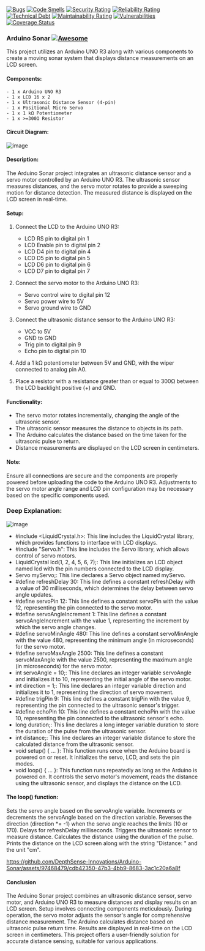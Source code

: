 [![Bugs](https://sonarcloud.io/api/project_badges/measure?project=DepthSense-Innovations_Arduino-Sonar&metric=bugs)](https://sonarcloud.io/summary/new_code?id=DepthSense-Innovations_Arduino-Sonar)
[![Code Smells](https://sonarcloud.io/api/project_badges/measure?project=DepthSense-Innovations_Arduino-Sonar&metric=code_smells)](https://sonarcloud.io/summary/new_code?id=DepthSense-Innovations_Arduino-Sonar)
[![Security Rating](https://sonarcloud.io/api/project_badges/measure?project=DepthSense-Innovations_Arduino-Sonar&metric=security_rating)](https://sonarcloud.io/summary/new_code?id=DepthSense-Innovations_Arduino-Sonar)
[![Reliability Rating](https://sonarcloud.io/api/project_badges/measure?project=DepthSense-Innovations_Arduino-Sonar&metric=reliability_rating)](https://sonarcloud.io/summary/new_code?id=DepthSense-Innovations_Arduino-Sonar)
[![Technical Debt](https://sonarcloud.io/api/project_badges/measure?project=DepthSense-Innovations_Arduino-Sonar&metric=sqale_index)](https://sonarcloud.io/summary/new_code?id=DepthSense-Innovations_Arduino-Sonar)
[![Maintainability Rating](https://sonarcloud.io/api/project_badges/measure?project=DepthSense-Innovations_Arduino-Sonar&metric=sqale_rating)](https://sonarcloud.io/summary/new_code?id=DepthSense-Innovations_Arduino-Sonar)
[![Vulnerabilities](https://sonarcloud.io/api/project_badges/measure?project=DepthSense-Innovations_Arduino-Sonar&metric=vulnerabilities)](https://sonarcloud.io/summary/new_code?id=DepthSense-Innovations_Arduino-Sonar)
<a href='https://coveralls.io/github/DepthSense-Innovations/Arduino-Sonar?branch=main'><img src='https://coveralls.io/repos/github/DepthSense-Innovations/Arduino-Sonar/badge.svg?branch=main' alt='Coverage Status' /></a>


### Arduino Sonar  [![Awesome](https://awesome.re/badge.svg)](https://awesome.re)

This project utilizes an Arduino UNO R3 along with various components to create a moving sonar system that displays distance measurements on an LCD screen.

#### Components:
    - 1 x Arduino UNO R3
    - 1 x LCD 16 x 2
    - 1 x Ultrasonic Distance Sensor (4-pin)
    - 1 x Positional Micro Servo
    - 1 x 1 kΩ Potentiometer
    - 1 x >=300Ω Resistor

#### Circuit Diagram:

![image](https://github.com/DepthSense-Innovations/Arduino-Sonar/assets/97468479/b4e9f425-d7c7-4bfa-8e52-a5e539ff7485)

#### Description:
The Arduino Sonar project integrates an ultrasonic distance sensor and a servo motor controlled by an Arduino UNO R3. The ultrasonic sensor measures distances, and the servo motor rotates to provide a sweeping motion for distance detection. The measured distance is displayed on the LCD screen in real-time.

#### Setup:
1. Connect the LCD to the Arduino UNO R3:
   - LCD RS pin to digital pin 1
   - LCD Enable pin to digital pin 2
   - LCD D4 pin to digital pin 4
   - LCD D5 pin to digital pin 5
   - LCD D6 pin to digital pin 6
   - LCD D7 pin to digital pin 7

2. Connect the servo motor to the Arduino UNO R3:
   - Servo control wire to digital pin 12
   - Servo power wire to 5V
   - Servo ground wire to GND

3. Connect the ultrasonic distance sensor to the Arduino UNO R3:
   - VCC to 5V
   - GND to GND
   - Trig pin to digital pin 9
   - Echo pin to digital pin 10

4. Add a 1 kΩ potentiometer between 5V and GND, with the wiper connected to analog pin A0.

5. Place a resistor with a resistance greater than or equal to 300Ω between the LCD backlight positive (+) and GND.

#### Functionality:
- The servo motor rotates incrementally, changing the angle of the ultrasonic sensor.
- The ultrasonic sensor measures the distance to objects in its path.
- The Arduino calculates the distance based on the time taken for the ultrasonic pulse to return.
- Distance measurements are displayed on the LCD screen in centimeters.

#### Note:
Ensure all connections are secure and the components are properly powered before uploading the code to the Arduino UNO R3. Adjustments to the servo motor angle range and LCD pin configuration may be necessary based on the specific components used.

### Deep Explanation:


![image](https://github.com/DepthSense-Innovations/Arduino-Sonar/assets/97468479/dcdc0243-0505-411e-b18a-7911de09a7f2)

 - #include <LiquidCrystal.h>: This line includes the LiquidCrystal library, which provides functions to interface with LCD displays.
 - #include "Servo.h": This line includes the Servo library, which allows control of servo motors.
 - LiquidCrystal lcd(1, 2, 4, 5, 6, 7);: This line initializes an LCD object named lcd with the pin numbers connected to the LCD display.
 - Servo myServo;: This line declares a Servo object named myServo.
 - #define refreshDelay 30: This line defines a constant refreshDelay with a value of 30 milliseconds, which determines the delay between servo angle updates.
 - #define servoPin 12: This line defines a constant servoPin with the value 12, representing the pin connected to the servo motor.
 - #define servoAngleIncrement 1: This line defines a constant servoAngleIncrement with the value 1, representing the increment by which the servo angle changes.
 - #define servoMinAngle 480: This line defines a constant servoMinAngle with the value 480, representing the minimum angle (in microseconds) for the servo motor.
 - #define servoMaxAngle 2500: This line defines a constant servoMaxAngle with the value 2500, representing the maximum angle (in microseconds) for the servo motor.
 - int servoAngle = 10;: This line declares an integer variable servoAngle and initializes it to 10, representing the initial angle of the servo motor.
 - int direction = 1;: This line declares an integer variable direction and initializes it to 1, representing the direction of servo movement.
 - #define trigPin 9: This line defines a constant trigPin with the value 9, representing the pin connected to the ultrasonic sensor's trigger.
 - #define echoPin 10: This line defines a constant echoPin with the value 10, representing the pin connected to the ultrasonic sensor's echo.
 - long duration;: This line declares a long integer variable duration to store the duration of the pulse from the ultrasonic sensor.
 - int distance;: This line declares an integer variable distance to store the calculated distance from the ultrasonic sensor.
 - void setup() { ... }: This function runs once when the Arduino board is powered on or reset. It initializes the servo, LCD, and sets the pin modes.
 - void loop() { ... }: This function runs repeatedly as long as the Arduino is powered on. It controls the servo motor's movement, reads the distance using the ultrasonic sensor, and displays the distance on the LCD.
      
#### The loop() function:

Sets the servo angle based on the servoAngle variable.
Increments or decrements the servoAngle based on the direction variable.
Reverses the direction (direction *= -1) when the servo angle reaches the limits (10 or 170).
Delays for refreshDelay milliseconds.
Triggers the ultrasonic sensor to measure distance.
Calculates the distance using the duration of the pulse.
Prints the distance on the LCD screen along with the string "Distance: " and the unit "cm".

    


https://github.com/DepthSense-Innovations/Arduino-Sonar/assets/97468479/cdb42350-47b3-4bb9-8683-3ac1c20a6a8f


#### Conclusion

The Arduino Sonar project combines an ultrasonic distance sensor, servo motor, and Arduino UNO R3 to measure distances and display results on an LCD screen. Setup involves connecting components meticulously. During operation, the servo motor adjusts the sensor's angle for comprehensive distance measurement. The Arduino calculates distance based on ultrasonic pulse return time. Results are displayed in real-time on the LCD screen in centimeters. This project offers a user-friendly solution for accurate distance sensing, suitable for various applications.



